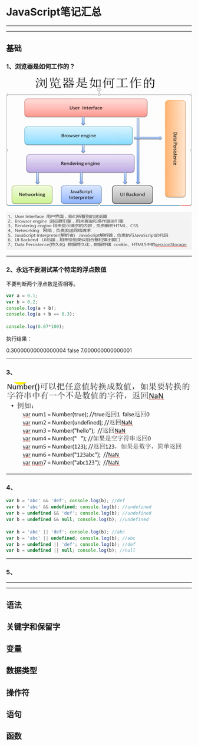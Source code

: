 # JavaScript笔记汇总

---







---

## 基础

### 1、浏览器是如何工作的？

![1550146371535](images/1550146371535.png)

![1550146566573](images/1550146566573.png)



---

### 2、永远不要测试某个特定的浮点数值

不要判断两个浮点数是否相等。

~~~javascript
var a = 0.1;
var b = 0.2;
console.log(a + b);
console.log(a + b == 0.3);

console.log(0.07*100);
~~~

执行结果：

0.30000000000000004
false
7.000000000000001

---

### 3、

![1550231164856](images/1550231164856.png)



---

### 4、



~~~javascript
var b = 'abc' && 'def'; console.log(b); //def
var b = 'abc' && undefined; console.log(b); //undefined
var b = undefined && 'def'; console.log(b); //undefined
var b = undefined && null; console.log(b); //undefined

var b = 'abc' || 'def'; console.log(b); //abc
var b = 'abc' || undefined; console.log(b); //abc
var b = undefined || 'def'; console.log(b); //def
var b = undefined || null; console.log(b); //null

~~~



---

### 5、







---



















---

## 语法





## 关键字和保留字





## 变量





## 数据类型





## 操作符





## 语句





## 函数

















